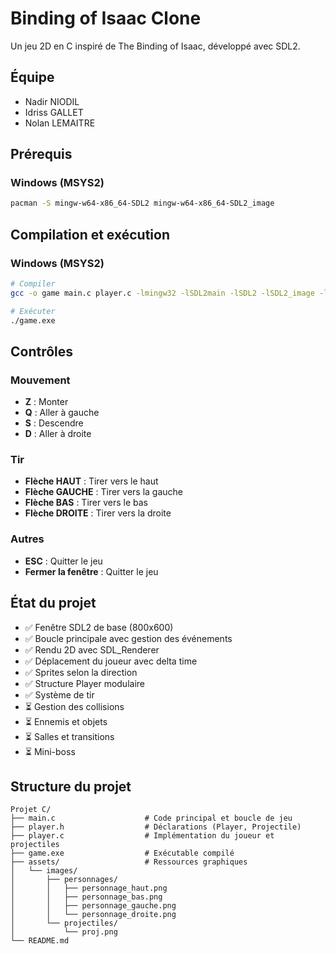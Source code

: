 # Binding of Isaac Clone

Un jeu 2D en C inspiré de The Binding of Isaac, développé avec SDL2.

## Équipe

- Nadir NIODIL
- Idriss GALLET
- Nolan LEMAITRE

## Prérequis

### Windows (MSYS2)

```bash
pacman -S mingw-w64-x86_64-SDL2 mingw-w64-x86_64-SDL2_image
```

## Compilation et exécution

### Windows (MSYS2)

```bash
# Compiler
gcc -o game main.c player.c -lmingw32 -lSDL2main -lSDL2 -lSDL2_image -lm

# Exécuter
./game.exe
```

## Contrôles

### Mouvement

- **Z** : Monter
- **Q** : Aller à gauche
- **S** : Descendre
- **D** : Aller à droite

### Tir

- **Flèche HAUT** : Tirer vers le haut
- **Flèche GAUCHE** : Tirer vers la gauche
- **Flèche BAS** : Tirer vers le bas
- **Flèche DROITE** : Tirer vers la droite

### Autres

- **ESC** : Quitter le jeu
- **Fermer la fenêtre** : Quitter le jeu

## État du projet

- ✅ Fenêtre SDL2 de base (800x600)
- ✅ Boucle principale avec gestion des événements
- ✅ Rendu 2D avec SDL_Renderer
- ✅ Déplacement du joueur avec delta time
- ✅ Sprites selon la direction
- ✅ Structure Player modulaire
- ✅ Système de tir
- ⏳ Gestion des collisions
- ⏳ Ennemis et objets
- ⏳ Salles et transitions
- ⏳ Mini-boss

## Structure du projet

```
Projet C/
├── main.c                    # Code principal et boucle de jeu
├── player.h                  # Déclarations (Player, Projectile)
├── player.c                  # Implémentation du joueur et projectiles
├── game.exe                  # Exécutable compilé
├── assets/                   # Ressources graphiques
│   └── images/
│       ├── personnages/
│       │   ├── personnage_haut.png
│       │   ├── personnage_bas.png
│       │   ├── personnage_gauche.png
│       │   └── personnage_droite.png
│       └── projectiles/
│           └── proj.png
└── README.md
```
